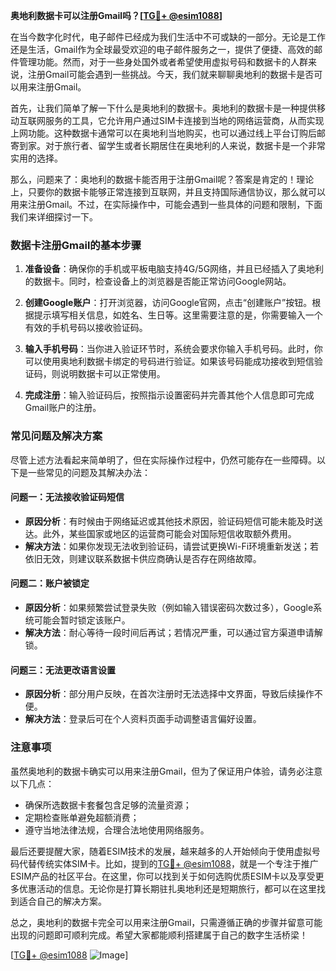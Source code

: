 **奥地利数据卡可以注册Gmail吗？[[TG💪+ @esim1088](https://t.me/s/esim1088)]**

在当今数字化时代，电子邮件已经成为我们生活中不可或缺的一部分。无论是工作还是生活，Gmail作为全球最受欢迎的电子邮件服务之一，提供了便捷、高效的邮件管理功能。然而，对于一些身处国外或者希望使用虚拟号码和数据卡的人群来说，注册Gmail可能会遇到一些挑战。今天，我们就来聊聊奥地利的数据卡是否可以用来注册Gmail。

首先，让我们简单了解一下什么是奥地利的数据卡。奥地利的数据卡是一种提供移动互联网服务的工具，它允许用户通过SIM卡连接到当地的网络运营商，从而实现上网功能。这种数据卡通常可以在奥地利当地购买，也可以通过线上平台订购后邮寄到家。对于旅行者、留学生或者长期居住在奥地利的人来说，数据卡是一个非常实用的选择。

那么，问题来了：奥地利的数据卡能否用于注册Gmail呢？答案是肯定的！理论上，只要你的数据卡能够正常连接到互联网，并且支持国际通信协议，那么就可以用来注册Gmail。不过，在实际操作中，可能会遇到一些具体的问题和限制，下面我们来详细探讨一下。

### 数据卡注册Gmail的基本步骤

1. **准备设备**：确保你的手机或平板电脑支持4G/5G网络，并且已经插入了奥地利的数据卡。同时，检查设备上的浏览器是否能正常访问Google网站。

2. **创建Google账户**：打开浏览器，访问Google官网，点击“创建账户”按钮。根据提示填写相关信息，如姓名、生日等。这里需要注意的是，你需要输入一个有效的手机号码以接收验证码。

3. **输入手机号码**：当你进入验证环节时，系统会要求你输入手机号码。此时，你可以使用奥地利数据卡绑定的号码进行验证。如果该号码能成功接收到短信验证码，则说明数据卡可以正常使用。

4. **完成注册**：输入验证码后，按照指示设置密码并完善其他个人信息即可完成Gmail账户的注册。

### 常见问题及解决方案

尽管上述方法看起来简单明了，但在实际操作过程中，仍然可能存在一些障碍。以下是一些常见的问题及其解决办法：

#### 问题一：无法接收验证码短信
   - **原因分析**：有时候由于网络延迟或其他技术原因，验证码短信可能未能及时送达。此外，某些国家或地区的运营商可能会对国际短信收取额外费用。
   - **解决方法**：如果你发现无法收到验证码，请尝试更换Wi-Fi环境重新发送；若依旧无效，则建议联系数据卡供应商确认是否存在网络故障。

#### 问题二：账户被锁定
   - **原因分析**：如果频繁尝试登录失败（例如输入错误密码次数过多），Google系统可能会暂时锁定该账户。
   - **解决方法**：耐心等待一段时间后再试；若情况严重，可以通过官方渠道申请解锁。

#### 问题三：无法更改语言设置
   - **原因分析**：部分用户反映，在首次注册时无法选择中文界面，导致后续操作不便。
   - **解决方法**：登录后可在个人资料页面手动调整语言偏好设置。

### 注意事项

虽然奥地利的数据卡确实可以用来注册Gmail，但为了保证用户体验，请务必注意以下几点：
- 确保所选数据卡套餐包含足够的流量资源；
- 定期检查账单避免超额消费；
- 遵守当地法律法规，合理合法地使用网络服务。

最后还要提醒大家，随着ESIM技术的发展，越来越多的人开始倾向于使用虚拟号码代替传统实体SIM卡。比如，提到的[TG💪+ @esim1088](https://t.me/s/esim1088)，就是一个专注于推广ESIM产品的社区平台。在这里，你可以找到关于如何选购优质ESIM卡以及享受更多优惠活动的信息。无论你是打算长期驻扎奥地利还是短期旅行，都可以在这里找到适合自己的解决方案。

总之，奥地利的数据卡完全可以用来注册Gmail，只需遵循正确的步骤并留意可能出现的问题即可顺利完成。希望大家都能顺利搭建属于自己的数字生活桥梁！

[[TG💪+ @esim1088](https://t.me/s/esim1088) ![Image](https://i.postimg.cc/4NQfJmqS/Snipaste-2025-05-13-00-14-12.png)]